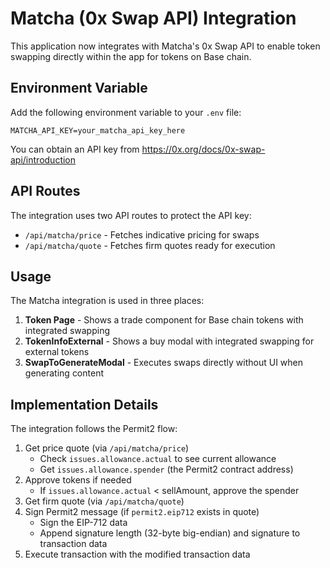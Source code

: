 # Matcha (0x Swap API) Integration

This application now integrates with Matcha's 0x Swap API to enable token swapping directly within the app for tokens on Base chain.

## Environment Variable

Add the following environment variable to your `.env` file:

```
MATCHA_API_KEY=your_matcha_api_key_here
```

You can obtain an API key from https://0x.org/docs/0x-swap-api/introduction

## API Routes

The integration uses two API routes to protect the API key:

- `/api/matcha/price` - Fetches indicative pricing for swaps
- `/api/matcha/quote` - Fetches firm quotes ready for execution

## Usage

The Matcha integration is used in three places:

1. **Token Page** - Shows a trade component for Base chain tokens with integrated swapping
2. **TokenInfoExternal** - Shows a buy modal with integrated swapping for external tokens
3. **SwapToGenerateModal** - Executes swaps directly without UI when generating content

## Implementation Details

The integration follows the Permit2 flow:
1. Get price quote (via `/api/matcha/price`)
   - Check `issues.allowance.actual` to see current allowance
   - Get `issues.allowance.spender` (the Permit2 contract address)
2. Approve tokens if needed
   - If `issues.allowance.actual` < sellAmount, approve the spender
3. Get firm quote (via `/api/matcha/quote`)
4. Sign Permit2 message (if `permit2.eip712` exists in quote)
   - Sign the EIP-712 data
   - Append signature length (32-byte big-endian) and signature to transaction data
5. Execute transaction with the modified transaction data 